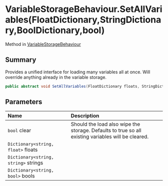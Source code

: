 # VariableStorageBehaviour.SetAllVariables(FloatDictionary,StringDictionary,BoolDictionary,bool)

Method in [VariableStorageBehaviour](/docs/api/csharp/yarn.unity.variablestoragebehaviour.md)

## Summary


Provides a unified interface for loading many variables all at once.
Will override anything already in the variable storage.


```csharp
public abstract void SetAllVariables(FloatDictionary floats, StringDictionary strings, BoolDictionary bools, bool clear = true);
```

## Parameters

|Name|Description|
|:---|:---|
|`bool` clear|Should the load also wipe the storage. Defaults to true so all existing variables will be cleared.|
|`Dictionary<string, float>` floats||
|`Dictionary<string, string>` strings||
|`Dictionary<string, bool>` bools||

